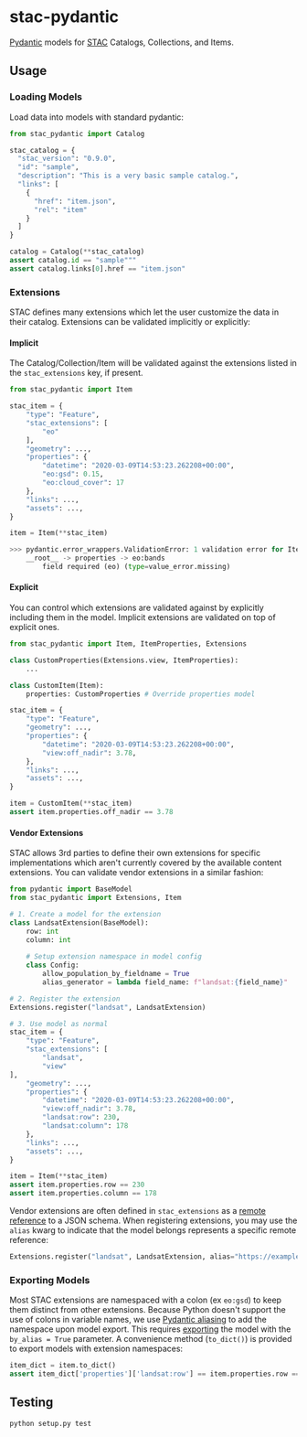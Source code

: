 # stac-pydantic
[Pydantic](https://pydantic-docs.helpmanual.io/) models for [STAC](https://github.com/radiantearth/stac-spec) Catalogs, Collections, and Items.

## Usage
### Loading Models
Load data into models with standard pydantic:
```python
from stac_pydantic import Catalog

stac_catalog = {
  "stac_version": "0.9.0",
  "id": "sample",
  "description": "This is a very basic sample catalog.",
  "links": [
    {
      "href": "item.json",
      "rel": "item"
    }
  ]
}

catalog = Catalog(**stac_catalog)
assert catalog.id == "sample"""
assert catalog.links[0].href == "item.json"
```

### Extensions
STAC defines many extensions which let the user customize the data in their catalog.  Extensions can be validated
implicitly or explicitly:

#### Implicit
The Catalog/Collection/Item will be validated against the extensions listed in the `stac_extensions` key, if present.
```python
from stac_pydantic import Item

stac_item = {
    "type": "Feature",
    "stac_extensions": [
        "eo"
    ],
    "geometry": ...,
    "properties": {
        "datetime": "2020-03-09T14:53:23.262208+00:00",
        "eo:gsd": 0.15,
        "eo:cloud_cover": 17
    },
    "links": ...,
    "assets": ...,
}

item = Item(**stac_item)

>>> pydantic.error_wrappers.ValidationError: 1 validation error for Item
    __root__ -> properties -> eo:bands
        field required (eo) (type=value_error.missing)
```

#### Explicit
You can control which extensions are validated against by explicitly including them in the model.  Implicit extensions
are validated on top of explicit ones.
```python
from stac_pydantic import Item, ItemProperties, Extensions

class CustomProperties(Extensions.view, ItemProperties):
    ...

class CustomItem(Item):
    properties: CustomProperties # Override properties model

stac_item = {
    "type": "Feature",
    "geometry": ...,
    "properties": {
        "datetime": "2020-03-09T14:53:23.262208+00:00",
        "view:off_nadir": 3.78,
    },
    "links": ...,
    "assets": ...,
}

item = CustomItem(**stac_item)
assert item.properties.off_nadir == 3.78
```

#### Vendor Extensions
STAC allows 3rd parties to define their own extensions for specific implementations which aren't currently covered by
the available content extensions.  You can validate vendor extensions in a similar fashion:
```python
from pydantic import BaseModel
from stac_pydantic import Extensions, Item

# 1. Create a model for the extension
class LandsatExtension(BaseModel):
    row: int
    column: int
    
    # Setup extension namespace in model config
    class Config:
        allow_population_by_fieldname = True
        alias_generator = lambda field_name: f"landsat:{field_name}"

# 2. Register the extension
Extensions.register("landsat", LandsatExtension)

# 3. Use model as normal
stac_item = {
    "type": "Feature",
    "stac_extensions": [
        "landsat",
        "view"
],
    "geometry": ...,
    "properties": {
        "datetime": "2020-03-09T14:53:23.262208+00:00",
        "view:off_nadir": 3.78,
        "landsat:row": 230,
        "landsat:column": 178 
    },
    "links": ...,
    "assets": ...,
}

item = Item(**stac_item)
assert item.properties.row == 230
assert item.properties.column == 178
```
Vendor extensions are often defined in `stac_extensions` as a [remote reference](https://github.com/radiantearth/stac-spec/blob/v0.9.0/item-spec/examples/landsat8-sample.json#L6) to a JSON schema.  When registering extensions, you may use the `alias` kwarg to 
indicate that the model belongs represents a specific remote reference:

```python
Extensions.register("landsat", LandsatExtension, alias="https://example.com/stac/landsat-extension/1.0/schema.json")
```

### Exporting Models
Most STAC extensions are namespaced with a colon (ex `eo:gsd`) to keep them distinct from other extensions.  Because
Python doesn't support the use of colons in variable names, we use [Pydantic aliasing](https://pydantic-docs.helpmanual.io/usage/model_config/#alias-generator)
to add the namespace upon model export.  This requires [exporting](https://pydantic-docs.helpmanual.io/usage/exporting_models/)
the model with the `by_alias = True` parameter.  A convenience method (``to_dict()``) is provided to export models with
extension namespaces:

```python
item_dict = item.to_dict()
assert item_dict['properties']['landsat:row'] == item.properties.row == 250
```

## Testing
```python setup.py test```